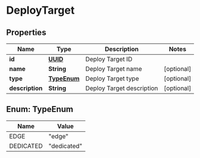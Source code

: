 # DeployTarget

## Properties
Name | Type | Description | Notes
------------ | ------------- | ------------- | -------------
**id** | [**UUID**](UUID.md) | Deploy Target ID | 
**name** | **String** | Deploy Target name |  [optional]
**type** | [**TypeEnum**](#TypeEnum) | Deploy Target type |  [optional]
**description** | **String** | Deploy Target description |  [optional]

<a name="TypeEnum"></a>
## Enum: TypeEnum
Name | Value
---- | -----
EDGE | &quot;edge&quot;
DEDICATED | &quot;dedicated&quot;
